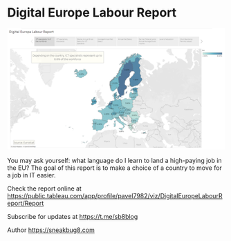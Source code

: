 # Digital Europe Labour Report

![](./DigitalEuropeDashboard.png)

You may ask yourself: what language do I learn to land a high-paying job in the EU?
The goal of this report is to make a choice of a country to move for a job in IT easier.

Check the report online at https://public.tableau.com/app/profile/pavel7982/viz/DigitalEuropeLabourReport/Report

Subscribe for updates at https://t.me/sb8blog

Author https://sneakbug8.com
